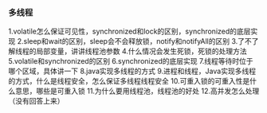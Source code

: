 ### 多线程
1.volatile怎么保证可见性，synchronized和lock的区别，synchronized的底层实现 
2.sleep和wait的区别，sleep会不会释放锁，notify和notifyAll的区别 
3.了不了解线程的局部变量，讲讲线程池参数 
4.什么情况会发生死锁，死锁的处理方法 
5.volatile和synchronized的区别 
6.synchronized的底层实现 
7.线程等待时位于哪个区域，具体讲一下 
8.java实现多线程的方式 
9.进程和线程，Java实现多线程的方式，什么是线程安全，怎么保证多线程线程安全
10.可重入锁的可重入性是什么意思，哪些是可重入锁
11.为什么要用线程池，线程池的好处
12.高并发怎么处理（没有回答上来）
